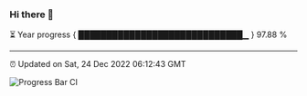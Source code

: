 ### Hi there 👋

⏳ Year progress { █████████████████████████████▁ } 97.88 %

---

⏰ Updated on Sat, 24 Dec 2022 06:12:43 GMT

![Progress Bar CI](https://github.com/liununu/liununu/workflows/Progress%20Bar%20CI/badge.svg)
